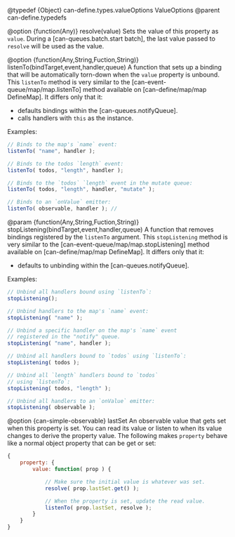 @typedef {Object} can-define.types.valueOptions ValueOptions
@parent can-define.typedefs

@option {function(Any)} resolve(value) Sets the value of this property as `value`. During a [can-queues.batch.start batch],
the last value passed to `resolve` will be used as the value.

@option {function(Any,String,Fuction,String)} listenTo(bindTarget,event,handler,queue) A function that sets up a binding that
will be automatically torn-down when the `value` property is unbound.  This `listenTo` method is very similar to the [can-event-queue/map/map.listenTo] method available on [can-define/map/map DefineMap].  It differs only that it:

- defaults bindings within the [can-queues.notifyQueue].
- calls handlers with `this` as the instance.

Examples:

```js
// Binds to the map's `name` event:
listenTo( "name", handler );

// Binds to the todos `length` event:
listenTo( todos, "length", handler );

// Binds to the `todos` `length` event in the mutate queue:
listenTo( todos, "length", handler, "mutate" );

// Binds to an `onValue` emitter:
listenTo( observable, handler ); //
```

@param {function(Any,String,Fuction,String)} stopListening(bindTarget,event,handler,queue) A function that removes bindings
registered by the `listenTo` argument.  This `stopListening` method is very similar to the [can-event-queue/map/map.stopListening] method available on [can-define/map/map DefineMap].  It differs only that it:

- defaults to unbinding within the [can-queues.notifyQueue].

Examples:

```js
// Unbind all handlers bound using `listenTo`:
stopListening();

// Unbind handlers to the map's `name` event:
stopListening( "name" );

// Unbind a specific handler on the map's `name` event
// registered in the "notify" queue.
stopListening( "name", handler );

// Unbind all handlers bound to `todos` using `listenTo`:
stopListening( todos );

// Unbind all `length` handlers bound to `todos`
// using `listenTo`:
stopListening( todos, "length" );

// Unbind all handlers to an `onValue` emitter:
stopListening( observable );
```

@option {can-simple-observable} lastSet An observable value that gets set when this
property is set.  You can read its value or listen to when its value changes to
derive the property value.  The following makes `property` behave like a
normal object property that can be get or set:

```js
{
	property: {
		value: function( prop ) {

			// Make sure the initial value is whatever was set.
			resolve( prop.lastSet.get() );

			// When the property is set, update the read value.
			listenTo( prop.lastSet, resolve );
		}
	}
}
```
